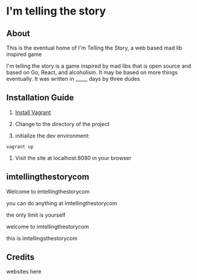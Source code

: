 # I'm telling the story

## About

This is the eventual home of I'm Telling the Story, a web based mad lib inspired game

I'm telling the story is a game inspired by mad libs that is open source and based on Go, React, and alcoholism. It may be based on more things eventually. It was written in _____ days by three dudes

## Installation Guide

1. [Install Vagrant](https://www.vagrantup.com/docs/installation/)

1. Change to the directory of the project

1. initialize the dev environment:
```
vagrant up
```

1. Visit the site at localhost:8080 in your browser


## imtellingthestorycom

Welcome to imtellingthestorycom

you can do anything at imtellingthestorycom

the only limit is yourself

welcome to imtellingthestorycom

this is imtellingsthestorycom

## Credits

websites here
